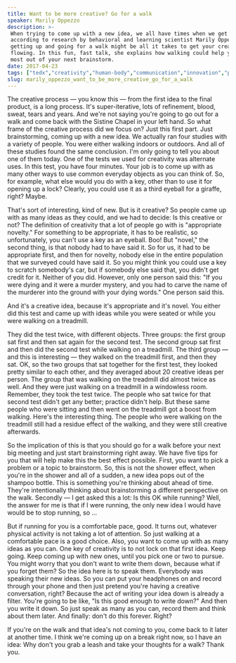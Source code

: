 ```yaml
---
title: Want to be more creative? Go for a walk
speaker: Marily Oppezzo
description: >-
 When trying to come up with a new idea, we all have times when we get stuck. But
 according to research by behavioral and learning scientist Marily Oppezzo,
 getting up and going for a walk might be all it takes to get your creative juices
 flowing. In this fun, fast talk, she explains how walking could help you get the
 most out of your next brainstorm.
date: 2017-04-23
tags: ["tedx","creativity","human-body","communication","innovation","personal-growth","science","exercise"]
slug: marily_oppezzo_want_to_be_more_creative_go_for_a_walk
---
```


The creative process — you know this — from the first idea to the final product, is a long
process. It's super-iterative, lots of refinement, blood, sweat, tears and years. And
we're not saying you're going to go out for a walk and come back with the Sistine Chapel
in your left hand. So what frame of the creative process did we focus on? Just this first
part. Just brainstorming, coming up with a new idea. We actually ran four studies with a
variety of people. You were either walking indoors or outdoors. And all of these studies
found the same conclusion. I'm only going to tell you about one of them today. One of the
tests we used for creativity was alternate uses. In this test, you have four minutes. Your
job is to come up with as many other ways to use common everyday objects as you can think
of. So, for example, what else would you do with a key, other than to use it for opening
up a lock? Clearly, you could use it as a third eyeball for a giraffe, right?
Maybe.

That's sort of interesting, kind of new. But is it creative? So people came up with as
many ideas as they could, and we had to decide: Is this creative or not? The definition of
creativity that a lot of people go with is "appropriate novelty." For something to be
appropriate, it has to be realistic, so unfortunately, you can't use a key as an eyeball.
Boo! But "novel," the second thing, is that nobody had to have said it. So for us, it had
to be appropriate first, and then for novelty, nobody else in the entire population that
we surveyed could have said it. So you might think you could use a key to scratch
somebody's car, but if somebody else said that, you didn't get credit for it. Neither of
you did. However, only one person said this: "If you were dying and it were a murder
mystery, and you had to carve the name of the murderer into the ground with your dying
words." One person said this.

And it's a creative idea, because it's appropriate and it's novel. You either did this test
and came up with ideas while you were seated or while you were walking on a
treadmill.

They did the test twice, with different objects. Three groups: the first group sat first
and then sat again for the second test. The second group sat first and then did the second
test while walking on a treadmill. The third group — and this is interesting — they walked
on the treadmill first, and then they sat. OK, so the two groups that sat together for the
first test, they looked pretty similar to each other, and they averaged about 20 creative
ideas per person. The group that was walking on the treadmill did almost twice as well.
And they were just walking on a treadmill in a windowless room. Remember, they took the
test twice. The people who sat twice for that second test didn't get any better; practice
didn't help. But these same people who were sitting and then went on the treadmill got a
boost from walking. Here's the interesting thing. The people who were walking on the
treadmill still had a residue effect of the walking, and they were still creative
afterwards.

So the implication of this is that you should go for a walk before your next big meeting
and just start brainstorming right away. We have five tips for you that will help make this
the best effect possible. First, you want to pick a problem or a topic to brainstorm. So,
this is not the shower effect, when you're in the shower and all of a sudden, a new idea
pops out of the shampoo bottle. This is something you're thinking about ahead of time.
They're intentionally thinking about brainstorming a different perspective on the
walk. Secondly — I get asked this a lot: Is this OK while running? Well, the answer for me
is that if I were running, the only new idea I would have would be to stop running, so
...

But if running for you is a comfortable pace, good. It turns out, whatever physical
activity is not taking a lot of attention. So just walking at a comfortable pace is a good
choice. Also, you want to come up with as many ideas as you can. One key of creativity is
to not lock on that first idea. Keep going. Keep coming up with new ones, until you pick
one or two to pursue. You might worry that you don't want to write them down, because what
if you forget them? So the idea here is to speak them. Everybody was speaking their new
ideas. So you can put your headphones on and record through your phone and then just
pretend you're having a creative conversation, right? Because the act of writing your idea
down is already a filter. You're going to be like, "Is this good enough to write down?"
And then you write it down. So just speak as many as you can, record them and think about
them later. And finally: don't do this forever. Right?

If you're on the walk and that idea's not coming to you, come back to it later at another
time. I think we're coming up on a break right now, so I have an idea: Why don't you grab a
leash and take your thoughts for a walk? Thank you.

<!--
ad_duration=3.33
comment_count=43
event="TEDxStanford"
external_start_time=0
has_talk_citation=0
intro_duration=11.82
is_subtitle_required="False"
is_talk_featured="True"
language="en"
language_swap="False"
native_language="en"
number_of_related_talks=6
number_of_speakers=1
number_of_subtitled_videos=30
number_of_tags=8
number_of_talk_download_languages=30
number_of_talk_more_resources=0
number_of_talk_recommendations=1
number_of_talks_take_actions=0
post_ad_duration=0.83
published_timestamp="2018-01-11 20:47:48"
recording_date="2017-04-23"
speaker_description="Behavioral and learning scientist"
speaker_is_published=1
speaker_name="Marily Oppezzo"
talk_more_resources=[]
talk_name="Want to be more creative? Go for a walk"
talk_recommendations_blurb="More resources curated by Marily Oppezzo"
talks_tags=["tedx","creativity","human-body","communication","innovation","personal-growth","science","exercise"]
talks_take_action=[]
url_audio="https://download.ted.com/talks/MarilyOppezzo_2017X.mp3?apikey=acme-roadrunner"
url_photo_speaker="https://pe.tedcdn.com/images/ted/b2da8f52485adf7e75e074b18b0ef02084444307_254x191.jpg"
url_photo_talk="https://s3.amazonaws.com/talkstar-photos/uploads/16850605-b3bc-4b82-9fc2-57e7a04e7252/MarilyOppezzo_2017X-embed.jpg"
url_webpage="https://www.ted.com/talks/marily_oppezzo_want_to_be_more_creative_go_for_a_walk"
video_type_name="TEDx Talk"
-->